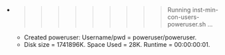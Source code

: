 * >>>>>>>>> Running inst-min-con-users-poweruser.sh ...
  * Created poweruser: Username/pwd = poweruser/poweruser.
  * Disk size = 1741896K. Space Used = 28K. Runtime = 00:00:00:01.
